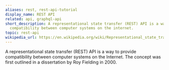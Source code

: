 ```yaml
---
aliases: rest, rest-api-tutorial
display_name: REST API
related: api, graphql-api
short_description: A representational state transfer (REST) API is a way to provide
  compatibility between computer systems on the internet.
topic: rest-api
wikipedia_url: https://en.wikipedia.org/wiki/Representational_state_transfer
---
```

A representational state transfer (REST) API is a way to provide compatibility between computer systems on the Internet. The concept was first outlined in a dissertation by Roy Fielding in 2000.

